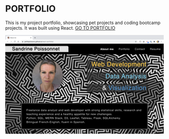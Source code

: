 # PORTFOLIO

This is my project portfolio, showcasing pet projects and coding bootcamp projects. It was built using React.
[GO TO PORTFOLIO](https://petitspoissons.github.io/react-portfolio)

![screenshot](./screen-shot-react-portfolio.png)
